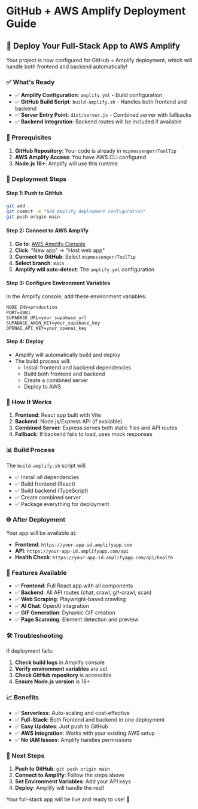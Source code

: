 # GitHub + AWS Amplify Deployment Guide

## 🚀 Deploy Your Full-Stack App to AWS Amplify

Your project is now configured for GitHub + Amplify deployment, which will handle both frontend and backend automatically!

### ✅ What's Ready

- ✅ **Amplify Configuration**: `amplify.yml` - Build configuration
- ✅ **GitHub Build Script**: `build-amplify.sh` - Handles both frontend and backend
- ✅ **Server Entry Point**: `dist/server.js` - Combined server with fallbacks
- ✅ **Backend Integration**: Backend routes will be included if available

### 🔧 Prerequisites

1. **GitHub Repository**: Your code is already in `mcpmessenger/ToolTip`
2. **AWS Amplify Access**: You have AWS CLI configured
3. **Node.js 18+**: Amplify will use this runtime

### 🚀 Deployment Steps

#### Step 1: Push to GitHub
```bash
git add .
git commit -m "Add Amplify deployment configuration"
git push origin main
```

#### Step 2: Connect to AWS Amplify

1. **Go to**: [AWS Amplify Console](https://console.aws.amazon.com/amplify/)
2. **Click**: "New app" → "Host web app"
3. **Connect to GitHub**: Select `mcpmessenger/ToolTip`
4. **Select branch**: `main`
5. **Amplify will auto-detect**: The `amplify.yml` configuration

#### Step 3: Configure Environment Variables

In the Amplify console, add these environment variables:

```
NODE_ENV=production
PORT=3001
SUPABASE_URL=your_supabase_url
SUPABASE_ANON_KEY=your_supabase_key
OPENAI_API_KEY=your_openai_key
```

#### Step 4: Deploy

- Amplify will automatically build and deploy
- The build process will:
  - Install frontend and backend dependencies
  - Build both frontend and backend
  - Create a combined server
  - Deploy to AWS

### 🔄 How It Works

1. **Frontend**: React app built with Vite
2. **Backend**: Node.js/Express API (if available)
3. **Combined Server**: Express serves both static files and API routes
4. **Fallback**: If backend fails to load, uses mock responses

### 📊 Build Process

The `build-amplify.sh` script will:
- ✅ Install all dependencies
- ✅ Build frontend (React)
- ✅ Build backend (TypeScript)
- ✅ Create combined server
- ✅ Package everything for deployment

### 🌐 After Deployment

Your app will be available at:
- **Frontend**: `https://your-app-id.amplifyapp.com`
- **API**: `https://your-app-id.amplifyapp.com/api`
- **Health Check**: `https://your-app-id.amplifyapp.com/api/health`

### 🔧 Features Available

- ✅ **Frontend**: Full React app with all components
- ✅ **Backend**: All API routes (chat, crawl, gif-crawl, scan)
- ✅ **Web Scraping**: Playwright-based crawling
- ✅ **AI Chat**: OpenAI integration
- ✅ **GIF Generation**: Dynamic GIF creation
- ✅ **Page Scanning**: Element detection and preview

### 🛠️ Troubleshooting

If deployment fails:
1. **Check build logs** in Amplify console
2. **Verify environment variables** are set
3. **Check GitHub repository** is accessible
4. **Ensure Node.js version** is 18+

### 📈 Benefits

- ✅ **Serverless**: Auto-scaling and cost-effective
- ✅ **Full-Stack**: Both frontend and backend in one deployment
- ✅ **Easy Updates**: Just push to GitHub
- ✅ **AWS Integration**: Works with your existing AWS setup
- ✅ **No IAM Issues**: Amplify handles permissions

### 🎯 Next Steps

1. **Push to GitHub**: `git push origin main`
2. **Connect to Amplify**: Follow the steps above
3. **Set Environment Variables**: Add your API keys
4. **Deploy**: Amplify will handle the rest!

Your full-stack app will be live and ready to use! 🚀
